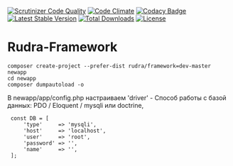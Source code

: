 [![Scrutinizer Code Quality](https://scrutinizer-ci.com/g/Jagepard/Rudra-Framework/badges/quality-score.png?b=master)](https://scrutinizer-ci.com/g/Jagepard/Rudra-Framework/?branch=master)
[![Code Climate](https://codeclimate.com/github/Jagepard/Rudra-Framework/badges/gpa.svg)](https://codeclimate.com/github/Jagepard/Rudra-Framework)
[![Codacy Badge](https://api.codacy.com/project/badge/Grade/5c72a592d6914a8abc2ac91b3212062d)](https://www.codacy.com/app/Jagepard/Rudra-Framework?utm_source=github.com&amp;utm_medium=referral&amp;utm_content=Jagepard/Rudra-Framework&amp;utm_campaign=Badge_Grade)
[![Latest Stable Version](https://poser.pugx.org/rudra/framework/v/stable)](https://packagist.org/packages/rudra/framework)
[![Total Downloads](https://poser.pugx.org/rudra/framework/downloads)](https://packagist.org/packages/rudra/framework)
[![License](https://poser.pugx.org/rudra/framework/license)](https://packagist.org/packages/rudra/framework)
# Rudra-Framework

    composer create-project --prefer-dist rudra/framework=dev-master newapp
    cd newapp
    composer dumpautoload -o

В newapp/app/config.php настраиваем
'driver' - Способ работы с базой данных:
 PDO / Eloquent / mysqli или doctrine,
 
     const DB = [
         'type'     => 'mysqli',
         'host'     => 'localhost',
         'user'     => 'root',
         'password' => '',
         'name'     => '',
     ];
